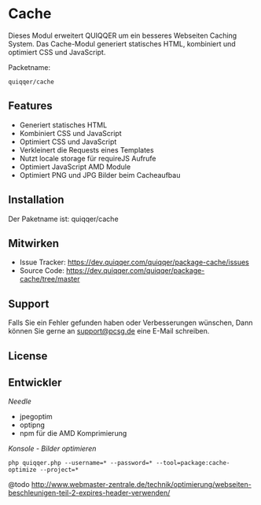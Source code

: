 
Cache
========

Dieses Modul erweitert QUIQQER um ein besseres Webseiten Caching System. 
Das Cache-Modul generiert statisches HTML, kombiniert und optimiert CSS und JavaScript.

Packetname:

    quiqqer/cache


Features
--------

- Generiert statisches HTML
- Kombiniert CSS und JavaScript
- Optimiert CSS und JavaScript
- Verkleinert die Requests eines Templates
- Nutzt locale storage für requireJS Aufrufe
- Optimiert JavaScript AMD Module
- Optimiert PNG und JPG Bilder beim Cacheaufbau

Installation
------------

Der Paketname ist: quiqqer/cache


Mitwirken
----------

- Issue Tracker: https://dev.quiqqer.com/quiqqer/package-cache/issues
- Source Code: https://dev.quiqqer.com/quiqqer/package-cache/tree/master


Support
-------

Falls Sie ein Fehler gefunden haben oder Verbesserungen wünschen,
Dann können Sie gerne an support@pcsg.de eine E-Mail schreiben.


License
-------


Entwickler
--------

*Needle*
- jpegoptim
- optipng
- npm für die AMD Komprimierung

*Konsole - Bilder optimieren*

```
php quiqqer.php --username=* --password=* --tool=package:cache-optimize --project=*
```


@todo
http://www.webmaster-zentrale.de/technik/optimierung/webseiten-beschleunigen-teil-2-expires-header-verwenden/
